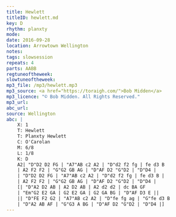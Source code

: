 ```yaml
---
title: Hewlett
titleID: hewlett.md
key: D
rhythm: planxty
mode:
date: 2016-09-28
location: Arrowtown Wellington
notes:
tags: slowsession
repeats: 4
parts: AABB
regtuneoftheweek:
slowtuneoftheweek:
mp3_file: /mp3/hewlett.mp3
mp3_source: <a href="https://toraigh.com/">Bob Midden</a>
mp3_licence: "© Bob Midden. All Rights Reserved."
mp3_url:
abc_url:
source: Wellington
abc: |
    X: 1
    T: Hewlett
    T: Planxty Hewlett
    C: O'Carolan
    M: 6/8
    L: 1/8
    K: D
    A2| "D"D2 D2 FG | "A7"AB c2 A2 | "D"d2 f2 fg | fe d3 B
    | A2 F2 F2 | "G"G2 GB AG | "D"AF D2 "G"D2 | "D"D4 |
    | "D"D2 D2 FG | "A7"AB c2 A2 | "D"d2 f2 fg | fe d3 B |
    | A2 F2 F2 | "G"G2 GB AG | "D"AF D2 "G"D2 | "D"D4 |
    [| "D"A2 D2 AB | A2 D2 AB | A2 d2 d2 | dc BA GF
    | "Em"G2 E2 GA | G2 E2 GA | G2 GA BG | "D"AF D3 E ||
    || "D"FE F2 G2 | "A7"AB c2 A2 | "D"fe fg ag | "G"fe d3 B
    | "D"A2 AB AF | "G"G3 A BG | "D"AF D2 "G"D2 | "D"D4 |]
---
```

